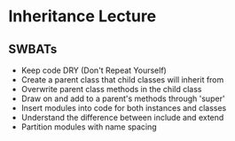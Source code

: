# Inheritance Lecture

## SWBATs

* Keep code DRY (Don't Repeat Yourself)
* Create a parent class that child classes will inherit from
* Overwrite parent class methods in the child class
* Draw on and add to a parent's methods through 'super'
* Insert modules into code for both instances and classes
* Understand the difference between include and extend
* Partition modules with name spacing

